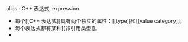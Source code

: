 alias:: C++ 表达式, expression

- 每个[[C++ 表达式]]具有两个独立的属性：[[type]]和[[value category]]。
- 每个表达式都有某种[[非引用类型]]。
-